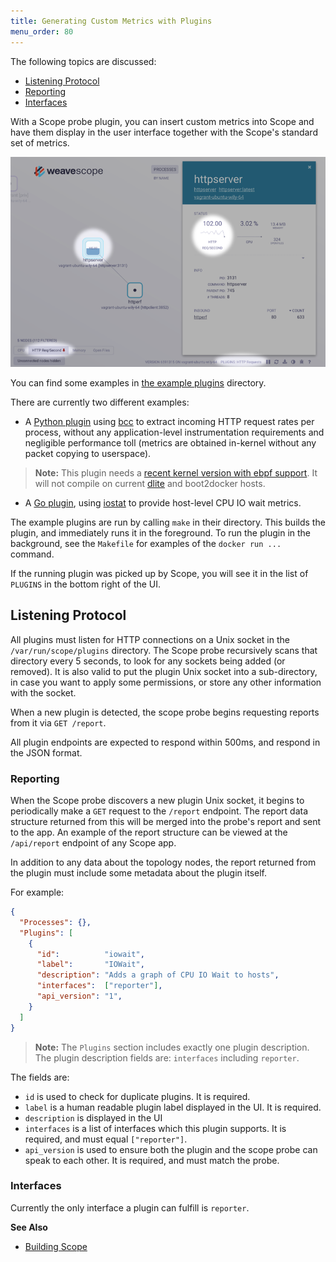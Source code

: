 ```yaml
---
title: Generating Custom Metrics with Plugins
menu_order: 80
---
```


The following topics are discussed: 

 * [Listening Protocol](#listening-protocol)
 * [Reporting](#reporting)
 * [Interfaces](#interfaces)

With a Scope probe plugin, you can insert custom metrics into Scope and have them display in the user interface together with the Scope's standard set of metrics.

![Custom Metrics With Plugins](plugin-features.png)


You can find some examples in [the example plugins](https://github.com/weaveworks/scope/tree/master/examples/plugins) directory.

There are currently two different examples:

* A [Python plugin](https://github.com/weaveworks/scope/tree/master/examples/plugins/http-requests) using [bcc](http://iovisor.github.io/bcc/) to extract incoming HTTP request rates per process, without any application-level instrumentation requirements and negligible performance toll (metrics are obtained in-kernel without any packet copying to userspace).
  
>**Note:** This plugin needs a [recent kernel version with ebpf support](https://github.com/iovisor/bcc/blob/master/INSTALL.md#kernel-configuration). It will not compile on current [dlite](https://github.com/nlf/dlite) and boot2docker hosts.

 * A [Go plugin](https://github.com/weaveworks/scope/tree/master/examples/plugins/iovisor), using [iostat](https://en.wikipedia.org/wiki/Iostat) to provide host-level CPU IO wait metrics.

The example plugins are run by calling `make` in their directory. This builds the plugin, and immediately runs it in the foreground. To run the plugin in the background, see the `Makefile` for examples of the `docker run ...` command.

If the running plugin was picked up by Scope, you will see it in the list of `PLUGINS` in the bottom right of the UI.

## <a id="listening-protocol"></a>Listening Protocol

All plugins must listen for HTTP connections on a Unix socket in the `/var/run/scope/plugins` directory. The Scope probe recursively scans that directory every 5 seconds, to look for any sockets being added (or removed). It is also valid to put the plugin Unix socket into a sub-directory, in case you want to apply some permissions, or store any other information with the socket.

When a new plugin is detected, the scope probe begins requesting reports from it via `GET /report`.

All plugin endpoints are expected to respond within 500ms, and respond in the JSON format.

### <a id="reporting"></a>Reporting

When the Scope probe discovers a new plugin Unix socket, it begins to periodically make a `GET` request to the `/report` endpoint. The report data structure returned from this will be merged into the probe's report and sent to the app. An example of the report structure can be viewed at the `/api/report` endpoint of any Scope app.

In addition to any data about the topology nodes, the report returned from the plugin must include some metadata about the plugin itself.

For example:

```json
{
  "Processes": {},
  "Plugins": [
    {
      "id":          "iowait",
      "label":       "IOWait",
      "description": "Adds a graph of CPU IO Wait to hosts",
      "interfaces":  ["reporter"],
      "api_version": "1",
    }
  ]
}
```

> **Note:** The `Plugins` section includes exactly one plugin description. The plugin description fields are: `interfaces` including `reporter`.

The fields are:

* `id` is used to check for duplicate plugins. It is required.
* `label` is a human readable plugin label displayed in the UI. It is required.
* `description` is displayed in the UI
* `interfaces` is a list of interfaces which this plugin supports. It is required, and must equal `["reporter"]`.
* `api_version` is used to ensure both the plugin and the scope probe can speak to each other. It is required, and must match the probe.

### <a id="interfaces"></a>Interfaces

Currently the only interface a plugin can fulfill is `reporter`.

 **See Also**
 
  * [Building Scope](/site/building.md)
  


